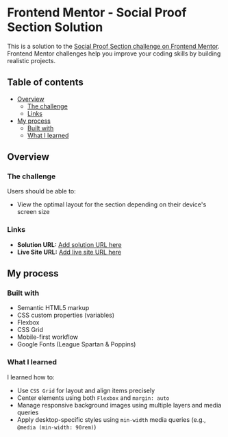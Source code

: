 # Frontend Mentor - Social Proof Section Solution

This is a solution to the [Social Proof Section challenge on Frontend Mentor](https://www.frontendmentor.io/challenges/social-proof-section-6e0qTv_bA). Frontend Mentor challenges help you improve your coding skills by building realistic projects.

## Table of contents

- [Overview](#overview)
  - [The challenge](#the-challenge)
  - [Links](#links)
- [My process](#my-process)
  - [Built with](#built-with)
  - [What I learned](#what-i-learned)
 
## Overview

### The challenge

Users should be able to:

- View the optimal layout for the section depending on their device's screen size

### Links

- **Solution URL:** [Add solution URL here](https://github.com/ShubhangiMishra215/Social-proof-section.git)
- **Live Site URL:** [Add live site URL here](https://shubhangimishra215.github.io/Social-proof-section/)

## My process

### Built with

- Semantic HTML5 markup
- CSS custom properties (variables)
- Flexbox
- CSS Grid
- Mobile-first workflow
- Google Fonts (League Spartan & Poppins)

### What I learned

I learned how to:

- Use `CSS Grid` for layout and align items precisely
- Center elements using both `Flexbox` and `margin: auto`
- Manage responsive background images using multiple layers and media queries
- Apply desktop-specific styles using `min-width` media queries (e.g., `@media (min-width: 90rem)`)

